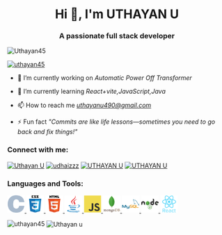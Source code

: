 <h1 align="center">Hi 👋, I'm UTHAYAN U</h1>
<h3 align="center">A passionate full stack developer</h3>

<p align="left"> <img src="https://komarev.com/ghpvc/?username=Uthayan45&label=Profile%20views&color=0e75b6&style=flat" alt="Uthayan45" /> </p>

<p align="left"> <a href="https://github.com/ryo-ma/github-profile-trophy"><img src="https://github-profile-trophy.vercel.app/?username=uthayan45" alt="uthayan45" /></a> </p>

- 🔭 I’m currently working on *Automatic Power Off Transformer*

- 🌱 I’m currently learning *React+vite,JavaScript,Java*

- 📫 How to reach me *uthayanu490@gmail.com*

- ⚡ Fun fact *"Commits are like life lessons—sometimes you need to go back and fix things!"*

<h3 align="left">Connect with me:</h3>
<p align="left">
<a href="https://www.linkedin.com/in/uthayanece" target="blank"><img align="center" src="https://raw.githubusercontent.com/rahuldkjain/github-profile-readme-generator/master/src/images/icons/Social/linked-in-alt.svg" alt="Uthayan U" height="30" width="40" /></a>
<a href="https://www.instagram.com/udhaizzz" target="blank"><img align="center" src="https://raw.githubusercontent.com/rahuldkjain/github-profile-readme-generator/master/src/images/icons/Social/instagram.svg" alt="udhaizzz" height="30" width="40" /></a>
<a href="https://www.hackerrank.com/profile/uthayanu490" target="blank"><img align="center" src="https://raw.githubusercontent.com/rahuldkjain/github-profile-readme-generator/master/src/images/icons/Social/hackerrank.svg" alt="UTHAYAN U" height="30" width="40" /></a>
<a href="https://leetcode.com/u/LcxV55ITGx/" target="blank"><img align="center" src="https://raw.githubusercontent.com/rahuldkjain/github-profile-readme-generator/master/src/images/icons/Social/leet-code.svg" alt="UTHAYAN U" height="30" width="40" /></a>
</p>

<h3 align="left">Languages and Tools:</h3>
<p align="left"> <a href="https://www.cprogramming.com/" target="_blank" rel="noreferrer"> <img src="https://raw.githubusercontent.com/devicons/devicon/master/icons/c/c-original.svg" alt="c" width="40" height="40"/> </a> <a href="https://www.w3schools.com/css/" target="_blank" rel="noreferrer"> <img src="https://raw.githubusercontent.com/devicons/devicon/master/icons/css3/css3-original-wordmark.svg" alt="css3" width="40" height="40"/> </a> <a href="https://www.w3.org/html/" target="_blank" rel="noreferrer"> <img src="https://raw.githubusercontent.com/devicons/devicon/master/icons/html5/html5-original-wordmark.svg" alt="html5" width="40" height="40"/> </a> <a href="https://www.java.com" target="_blank" rel="noreferrer"> <img src="https://raw.githubusercontent.com/devicons/devicon/master/icons/java/java-original.svg" alt="java" width="40" height="40"/> </a> <a href="https://developer.mozilla.org/en-US/docs/Web/JavaScript" target="_blank" rel="noreferrer"> <img src="https://raw.githubusercontent.com/devicons/devicon/master/icons/javascript/javascript-original.svg" alt="javascript" width="40" height="40"/> </a> <a href="https://www.mongodb.com/" target="_blank" rel="noreferrer"> <img src="https://raw.githubusercontent.com/devicons/devicon/master/icons/mongodb/mongodb-original-wordmark.svg" alt="mongodb" width="40" height="40"/> </a> <a href="https://www.mysql.com/" target="_blank" rel="noreferrer"> <img src="https://raw.githubusercontent.com/devicons/devicon/master/icons/mysql/mysql-original-wordmark.svg" alt="mysql" width="40" height="40"/> </a> <a href="https://nodejs.org" target="_blank" rel="noreferrer"> <img src="https://raw.githubusercontent.com/devicons/devicon/master/icons/nodejs/nodejs-original-wordmark.svg" alt="nodejs" width="40" height="40"/> </a> <a href="https://reactjs.org/" target="_blank" rel="noreferrer"> <img src="https://raw.githubusercontent.com/devicons/devicon/master/icons/react/react-original-wordmark.svg" alt="react" width="40" height="40"/> </a> </p>

<p><img align="left" src="https://github-readme-stats.vercel.app/api/top-langs?username=uthayan45&show_icons=true&locale=en&layout=compact" alt="uthayan45" /></p>

<p>&nbsp;<img align="center" src="https://github-readme-stats.vercel.app/api?username=Uthayan45&show_icons=true&locale=en" alt="Uthayan u" /></p>
